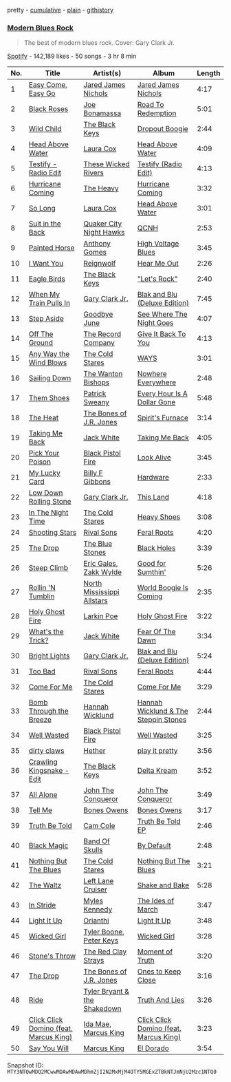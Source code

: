 pretty - [cumulative](/playlists/cumulative/37i9dQZF1DX7Y7BqFok9IQ.md) - [plain](/playlists/plain/37i9dQZF1DX7Y7BqFok9IQ) - [githistory](https://github.githistory.xyz/mackorone/spotify-playlist-archive/blob/main/playlists/plain/37i9dQZF1DX7Y7BqFok9IQ)

### [Modern Blues Rock](https://open.spotify.com/playlist/37i9dQZF1DX7Y7BqFok9IQ)

> The best of modern blues rock\. Cover: Gary Clark Jr.

[Spotify](https://open.spotify.com/user/spotify) - 142,189 likes - 50 songs - 3 hr 8 min

| No. | Title | Artist(s) | Album | Length |
|---|---|---|---|---|
| 1 | [Easy Come, Easy Go](https://open.spotify.com/track/34EEk7jTq2e0ZJCR7ZFFfV) | [Jared James Nichols](https://open.spotify.com/artist/2l7Z2HP9bqMaMFSdPP012g) | [Jared James Nichols](https://open.spotify.com/album/5YCXm7ojCh4KEclmUVhYCL) | 4:17 |
| 2 | [Black Roses](https://open.spotify.com/track/5uiW9HcD9edXu2Gk65v9pj) | [Joe Bonamassa](https://open.spotify.com/artist/2SNzxY1OsSCHBLVi77mpPQ) | [Road To Redemption](https://open.spotify.com/album/4gj1UOa3iiULaU85YcdYTJ) | 5:01 |
| 3 | [Wild Child](https://open.spotify.com/track/02bJ6uGeHKfNOhIc9qyA8e) | [The Black Keys](https://open.spotify.com/artist/7mnBLXK823vNxN3UWB7Gfz) | [Dropout Boogie](https://open.spotify.com/album/7LLyQJzyD56Avzk3uFzKUk) | 2:44 |
| 4 | [Head Above Water](https://open.spotify.com/track/32bIll1Vlij9BjKa2e8clR) | [Laura Cox](https://open.spotify.com/artist/1Olw3LDdz2RWOLV491bG75) | [Head Above Water](https://open.spotify.com/album/43wOARGtAmtXQV41znk4Lj) | 4:09 |
| 5 | [Testify \- Radio Edit](https://open.spotify.com/track/0AMQlLoWnXwD9rwe852cUM) | [These Wicked Rivers](https://open.spotify.com/artist/0GqHJdaaT0S1kjk3zhEVKu) | [Testify \(Radio Edit\)](https://open.spotify.com/album/3gboQHxNh9JFRNk1A1tib4) | 4:13 |
| 6 | [Hurricane Coming](https://open.spotify.com/track/03COlVqn5cuG51u2txqzGt) | [The Heavy](https://open.spotify.com/artist/0bZCak2tcRMY1dzEIuwF42) | [Hurricane Coming](https://open.spotify.com/album/2d1iNTtLFGZs5aXlEKSUfC) | 3:32 |
| 7 | [So Long](https://open.spotify.com/track/0wjNy6Y2S0tZkykclifcRE) | [Laura Cox](https://open.spotify.com/artist/1Olw3LDdz2RWOLV491bG75) | [Head Above Water](https://open.spotify.com/album/43wOARGtAmtXQV41znk4Lj) | 3:01 |
| 8 | [Suit in the Back](https://open.spotify.com/track/4EzxzCXgjuHFgWx1j2xDHc) | [Quaker City Night Hawks](https://open.spotify.com/artist/521Jw1ixgckc0WJHhm2Klu) | [QCNH](https://open.spotify.com/album/0kGed2LeKgJxM3wiX8ykt2) | 2:53 |
| 9 | [Painted Horse](https://open.spotify.com/track/312chAE7wHDSz5tbxmKljM) | [Anthony Gomes](https://open.spotify.com/artist/0aBEiafPqEJ3o0yp6gFsHg) | [High Voltage Blues](https://open.spotify.com/album/0ieocMI2zlwYG0JcJUq6Ey) | 3:45 |
| 10 | [I Want You](https://open.spotify.com/track/1UTNZLkptltS6oNrMzva3s) | [Reignwolf](https://open.spotify.com/artist/66YGDwn22fjphzqGCSIbbK) | [Hear Me Out](https://open.spotify.com/album/6jPxwvFm0kcZzflrloQPuK) | 2:26 |
| 11 | [Eagle Birds](https://open.spotify.com/track/7Dd1v8u05vTL3py8d1a5ZA) | [The Black Keys](https://open.spotify.com/artist/7mnBLXK823vNxN3UWB7Gfz) | ["Let's Rock"](https://open.spotify.com/album/0aA9rYw8PEv9G7tVIJ9dKg) | 2:40 |
| 12 | [When My Train Pulls In](https://open.spotify.com/track/2mdxGlwrhtkuxgzbH7LOIh) | [Gary Clark Jr.](https://open.spotify.com/artist/01aC2ikO4Xgb2LUpf9JfKp) | [Blak and Blu \(Deluxe Edition\)](https://open.spotify.com/album/0YaeFHEYGpdzdFIxDRFvCv) | 7:45 |
| 13 | [Step Aside](https://open.spotify.com/track/5hmAx18RDdlqvN1ikcPCC1) | [Goodbye June](https://open.spotify.com/artist/1l9I7G8J8AnMScWQwlNJ4M) | [See Where The Night Goes](https://open.spotify.com/album/7IAxaSFD3QeVzcaVisXzwg) | 4:07 |
| 14 | [Off The Ground](https://open.spotify.com/track/3xRzUblYGZhVs52fMjii7R) | [The Record Company](https://open.spotify.com/artist/6vYg01ZFt1nREsUDMDPUYX) | [Give It Back To You](https://open.spotify.com/album/2Rqva9thIdrhXv0VKSvgt3) | 4:13 |
| 15 | [Any Way the Wind Blows](https://open.spotify.com/track/7rYi1fmfdWnC2dZJ3acnoW) | [The Cold Stares](https://open.spotify.com/artist/0hLLs7dOw0Z1XBFFrLSDln) | [WAYS](https://open.spotify.com/album/061tBOltEwYjdHA9zKpC0m) | 3:01 |
| 16 | [Sailing Down](https://open.spotify.com/track/1ApqnL4anYkSjhh8RoLkPw) | [The Wanton Bishops](https://open.spotify.com/artist/7gN2pFFXjxG72z9rb0PCqe) | [Nowhere Everywhere](https://open.spotify.com/album/0sjqLg2v3wdaHC3kt18Mko) | 2:48 |
| 17 | [Them Shoes](https://open.spotify.com/track/4WeeCdOInoH5HyO8xcxiAt) | [Patrick Sweany](https://open.spotify.com/artist/35mDUnsSVfkJpgjIXHsPC5) | [Every Hour Is A Dollar Gone](https://open.spotify.com/album/6sgZ7yq8F0HZ1xmdgQrcJP) | 5:48 |
| 18 | [The Heat](https://open.spotify.com/track/0XEUKN8CnHAKNmWmK1FG0d) | [The Bones of J.R\. Jones](https://open.spotify.com/artist/7sMcWECQxLm7EoKdRlSCAn) | [Spirit's Furnace](https://open.spotify.com/album/3cQWEV1dkuOosKa2EJNaxj) | 3:14 |
| 19 | [Taking Me Back](https://open.spotify.com/track/7s7m8L8NcIYzgw0qmoghA8) | [Jack White](https://open.spotify.com/artist/4FZ3j1oH43e7cukCALsCwf) | [Taking Me Back](https://open.spotify.com/album/5faWqAkH90FGt9KBwemQXw) | 4:05 |
| 20 | [Pick Your Poison](https://open.spotify.com/track/7wcqevEd92JZsAb62zJ3uu) | [Black Pistol Fire](https://open.spotify.com/artist/0Nrwy16xCPXG8AwkMbcVvo) | [Look Alive](https://open.spotify.com/album/0DnJstuYf8Bdj6DFpdtIEy) | 3:45 |
| 21 | [My Lucky Card](https://open.spotify.com/track/4Ri5DZQb98Ho6SbRuDvB4b) | [Billy F Gibbons](https://open.spotify.com/artist/69Iibc3uQ7x2vDeZxTwKCw) | [Hardware](https://open.spotify.com/album/507ad3jUNOGZVtHIRoIhSd) | 2:33 |
| 22 | [Low Down Rolling Stone](https://open.spotify.com/track/59oXRNRnmmTbwgkZkV7l4g) | [Gary Clark Jr.](https://open.spotify.com/artist/01aC2ikO4Xgb2LUpf9JfKp) | [This Land](https://open.spotify.com/album/6pwdy6oQdwSQo8XOfpfAJJ) | 4:18 |
| 23 | [In The Night Time](https://open.spotify.com/track/2iYYrWUWbIeRDFhywfvKLr) | [The Cold Stares](https://open.spotify.com/artist/0hLLs7dOw0Z1XBFFrLSDln) | [Heavy Shoes](https://open.spotify.com/album/1QHdAq1f00y5Ir0B1n3QNI) | 3:08 |
| 24 | [Shooting Stars](https://open.spotify.com/track/00kbL0ei9bVKAp9I23vF1l) | [Rival Sons](https://open.spotify.com/artist/356c8AN5YWKvz86B4Sb1yf) | [Feral Roots](https://open.spotify.com/album/2OsED4DmBABqdP9NwGUpAu) | 4:20 |
| 25 | [The Drop](https://open.spotify.com/track/34uOD5RJT1kL2L3SCgNuRY) | [The Blue Stones](https://open.spotify.com/artist/5VPCIIfZPK8KPsgz4jmOEC) | [Black Holes](https://open.spotify.com/album/6ESjsIQSb9iKqCkDo3S2sc) | 3:39 |
| 26 | [Steep Climb](https://open.spotify.com/track/211wEoUVThC6SoFSYLKUHa) | [Eric Gales](https://open.spotify.com/artist/3x8RBu8okCCBLi5vnY4UyV), [Zakk Wylde](https://open.spotify.com/artist/1AeC9AuzqGc3IXMC2T5xny) | [Good for Sumthin'](https://open.spotify.com/album/63jgqHjUAGRvbK1KWkMUMk) | 5:26 |
| 27 | [Rollin 'N Tumblin](https://open.spotify.com/track/02V2PwXfovnT03QPHpp1SF) | [North Mississippi Allstars](https://open.spotify.com/artist/714osTgzZrkyf3SGjggpfY) | [World Boogie Is Coming](https://open.spotify.com/album/46nKDUcNFmBL8ASwFH3P94) | 2:35 |
| 28 | [Holy Ghost Fire](https://open.spotify.com/track/3VuJi1qJ2gcL7XHjEJZuga) | [Larkin Poe](https://open.spotify.com/artist/7d10VF1J4LqW7vrpPOngzm) | [Holy Ghost Fire](https://open.spotify.com/album/4VBgT5PAWX8PmnDSvqbdht) | 3:22 |
| 29 | [What's the Trick?](https://open.spotify.com/track/14FW5L81Px03LnnsXnB2LG) | [Jack White](https://open.spotify.com/artist/4FZ3j1oH43e7cukCALsCwf) | [Fear Of The Dawn](https://open.spotify.com/album/46qeiLBu3KwqFQpJBT7t6B) | 3:34 |
| 30 | [Bright Lights](https://open.spotify.com/track/7aO35V27YDi4hKOL9odSya) | [Gary Clark Jr.](https://open.spotify.com/artist/01aC2ikO4Xgb2LUpf9JfKp) | [Blak and Blu \(Deluxe Edition\)](https://open.spotify.com/album/0YaeFHEYGpdzdFIxDRFvCv) | 5:24 |
| 31 | [Too Bad](https://open.spotify.com/track/6CCkq87g6MxHZ5uCYCqdk1) | [Rival Sons](https://open.spotify.com/artist/356c8AN5YWKvz86B4Sb1yf) | [Feral Roots](https://open.spotify.com/album/2OsED4DmBABqdP9NwGUpAu) | 4:44 |
| 32 | [Come For Me](https://open.spotify.com/track/5jWtYVhn2LW98F8VyN91Nj) | [The Cold Stares](https://open.spotify.com/artist/0hLLs7dOw0Z1XBFFrLSDln) | [Come For Me](https://open.spotify.com/album/78654KgIrmbYl7BlulKAOS) | 3:29 |
| 33 | [Bomb Through the Breeze](https://open.spotify.com/track/2lYTIEA8KJQWysrhXDogcD) | [Hannah Wicklund](https://open.spotify.com/artist/62GZbclGNlKcuW6O7l8TOU) | [Hannah Wicklund & The Steppin Stones](https://open.spotify.com/album/2GWRuo0azCjGlupKL5wY74) | 2:44 |
| 34 | [Well Wasted](https://open.spotify.com/track/4S8WK43eMxManxzewCswet) | [Black Pistol Fire](https://open.spotify.com/artist/0Nrwy16xCPXG8AwkMbcVvo) | [Well Wasted](https://open.spotify.com/album/26rXDFayFu0pANaa174xu7) | 3:25 |
| 35 | [dirty claws](https://open.spotify.com/track/4dTnpAfrXeEWuGQt1cA3SF) | [Hether](https://open.spotify.com/artist/5O35zGUolf87RATk2NgSD3) | [play it pretty](https://open.spotify.com/album/7fip95aV1gjbCJBqHoa8lR) | 3:56 |
| 36 | [Crawling Kingsnake \- Edit](https://open.spotify.com/track/1JM1iGpu8HqprmrKi1ukuP) | [The Black Keys](https://open.spotify.com/artist/7mnBLXK823vNxN3UWB7Gfz) | [Delta Kream](https://open.spotify.com/album/682pJqnx8hcrCfSjvyNBki) | 3:52 |
| 37 | [All Alone](https://open.spotify.com/track/4QcFM4sEayM4QjvIQjF3bE) | [John The Conqueror](https://open.spotify.com/artist/1PEYH4hqPi7Wqa4qNV4184) | [John The Conqueror](https://open.spotify.com/album/5J05LEDQP5q6wzJWuXO1Sp) | 3:49 |
| 38 | [Tell Me](https://open.spotify.com/track/51X5Rk23XIUiUid7GVlQZf) | [Bones Owens](https://open.spotify.com/artist/172e5cVOCSMYQQaIaZ4l1z) | [Bones Owens](https://open.spotify.com/album/33ObrRfIHT3AESxy8E15FG) | 3:17 |
| 39 | [Truth Be Told](https://open.spotify.com/track/4ZY31zJFjnkjnfJuvZGvnl) | [Cam Cole](https://open.spotify.com/artist/0US6t3wOzabccOupxTHl2S) | [Truth Be Told EP](https://open.spotify.com/album/3sKN3K3rG2nvkwhtkmLYVR) | 2:46 |
| 40 | [Black Magic](https://open.spotify.com/track/2Fka5bMBcXzrrUHaJjpqGq) | [Band Of Skulls](https://open.spotify.com/artist/4ddt8PPvmWrI9mJQy1VrIG) | [By Default](https://open.spotify.com/album/3CH5Y6IJPn5yXsOFjCn4wn) | 2:48 |
| 41 | [Nothing But The Blues](https://open.spotify.com/track/148hZ6RBHxZbJGRGtlWSGQ) | [The Cold Stares](https://open.spotify.com/artist/0hLLs7dOw0Z1XBFFrLSDln) | [Nothing But The Blues](https://open.spotify.com/album/15ZVxuwdilZbGUIHpGXfxL) | 3:21 |
| 42 | [The Waltz](https://open.spotify.com/track/4WcFtmdPfCKal88DL3emL4) | [Left Lane Cruiser](https://open.spotify.com/artist/2sJLswTuwPwm9Y1tMC4erf) | [Shake and Bake](https://open.spotify.com/album/2SvkGae4Chwgj44HiDW2yi) | 5:28 |
| 43 | [In Stride](https://open.spotify.com/track/1l6y7uGONbXJ9Rfr42K01e) | [Myles Kennedy](https://open.spotify.com/artist/2YZOQlBE1v44RxPEAVSdVR) | [The Ides of March](https://open.spotify.com/album/4tGVlRZ7MjAN3bo34gFHOP) | 3:47 |
| 44 | [Light It Up](https://open.spotify.com/track/5IQxchphYLnE9up4m13vGX) | [Orianthi](https://open.spotify.com/artist/0yNy8fi1yBBq526E6mx4Zs) | [Light It Up](https://open.spotify.com/album/1E1B4ha9E39VuR2c5XhyoF) | 3:48 |
| 45 | [Wicked Girl](https://open.spotify.com/track/6AZwTnQm2guVtmaKCINreN) | [Tyler Boone](https://open.spotify.com/artist/1Rj1i72Y5eJHan2pm2cqKz), [Peter Keys](https://open.spotify.com/artist/4B8ENwGA7LD85G3DiZSPu7) | [Wicked Girl](https://open.spotify.com/album/02wlom1pEz40ngTampIPeU) | 3:28 |
| 46 | [Stone's Throw](https://open.spotify.com/track/3yryKlZnD9rlmE8Vm2AOV1) | [The Red Clay Strays](https://open.spotify.com/artist/6IKlXZEFOvk9itrP1s0knJ) | [Moment of Truth](https://open.spotify.com/album/66A4l8IEyuXxvDtaWp4NAI) | 3:20 |
| 47 | [The Drop](https://open.spotify.com/track/4QDU4Wr9Jp0CRV2SaslhGv) | [The Bones of J.R\. Jones](https://open.spotify.com/artist/7sMcWECQxLm7EoKdRlSCAn) | [Ones to Keep Close](https://open.spotify.com/album/7v3pyxWeamgw2yhPj40CB0) | 3:16 |
| 48 | [Ride](https://open.spotify.com/track/0FwmAMxNdTC515HY3lexJR) | [Tyler Bryant & the Shakedown](https://open.spotify.com/artist/3Ig1cmnFAUxpTEYVjTRkLo) | [Truth And Lies](https://open.spotify.com/album/7KAu22Uam2on7ZzDp41w72) | 3:26 |
| 49 | [Click Click Domino \(feat\. Marcus King\)](https://open.spotify.com/track/5SefpS9fNKmduJWxxqH0tA) | [Ida Mae](https://open.spotify.com/artist/3AhsxbcW6Bscf7xIPK02YK), [Marcus King](https://open.spotify.com/artist/0FeWKiZSwBRdGzqeCdlH1a) | [Click Click Domino \(feat\. Marcus King\)](https://open.spotify.com/album/13MDxehHydYbrlS2bMTj2t) | 3:23 |
| 50 | [Say You Will](https://open.spotify.com/track/15vRL4NwrNpgTwFY5rPnNf) | [Marcus King](https://open.spotify.com/artist/0FeWKiZSwBRdGzqeCdlH1a) | [El Dorado](https://open.spotify.com/album/0twx7uqxPQtmtpeURTlZB0) | 3:54 |

Snapshot ID: `MTY3NTQwMDQ2MCwwMDAwMDAwMDhmZjI2N2MxMjM4OTY5MGExZTBkNTJmNjU2Mzc1NTQ0`
